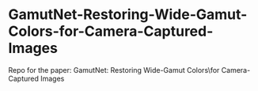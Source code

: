 # GamutNet-Restoring-Wide-Gamut-Colors-for-Camera-Captured-Images
Repo for the paper: GamutNet: Restoring Wide-Gamut Colors\\for Camera-Captured Images

